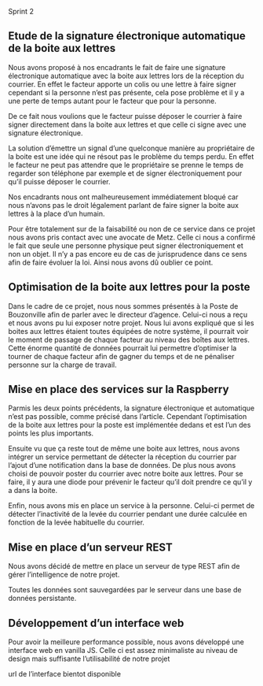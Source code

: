 Sprint 2

## Etude de la signature électronique automatique de la boite aux lettres

Nous avons proposé à nos encadrants le fait de faire une signature électronique automatique avec la boite aux lettres lors de la réception du courrier. En effet le facteur apporte un colis ou une lettre à faire signer cependant si la personne n’est pas présente, cela pose problème et il y a une perte de temps autant pour le facteur que pour la personne.

De ce fait nous voulions que le facteur puisse déposer le courrier à faire signer directement dans la boite aux lettres et que celle ci signe avec une signature électronique. 

La solution d’émettre un signal d’une quelconque manière au propriétaire de la boite est une idée qui ne résout pas le problème du temps perdu. En effet le facteur ne peut pas attendre que le propriétaire se prenne le temps de regarder son téléphone par exemple et de signer électroniquement pour qu’il puisse déposer le courrier.

Nos encadrants nous ont malheureusement immédiatement bloqué car nous n’avons pas le droit légalement parlant de faire signer la boite aux lettres à la place d’un humain.

Pour être totalement sur de la faisabilité ou non de ce service dans ce projet nous avons pris contact avec une avocate de Metz. Celle ci nous a confirmé le fait que seule une personne physique peut signer électroniquement et non un objet. Il n’y a pas encore eu de cas de jurisprudence dans ce sens afin de faire évoluer la loi.
Ainsi nous avons dû oublier ce point.

## Optimisation de la boite aux lettres pour la poste

Dans le cadre de ce projet, nous nous sommes présentés à la Poste de Bouzonville afin de parler avec le directeur d’agence. Celui-ci nous a reçu et nous avons pu lui exposer notre projet. Nous lui avons expliqué que si les boites aux lettres étaient toutes équipées de notre système, il pourrait voir le moment de passage de chaque facteur au niveau des boîtes aux lettres. Cette énorme quantité de données pourrait lui permettre d’optimiser la tourner de chaque facteur afin de gagner du temps et de ne pénaliser personne sur la charge de travail.

## Mise en place des services sur la Raspberry

Parmis les deux points précédents, la signature électronique et automatique n’est pas possible, comme précisé dans l’article. Cependant l’optimisation de la boite aux lettres pour la poste est implémentée dedans et est l’un des points les plus importants.

Ensuite vu que ça reste tout de même une boite aux lettres, nous avons intégrer un service permettant de détecter la réception du courrier par l’ajout d’une notification dans la base de données. De plus nous avons choisi de pouvoir poster du courrier avec notre boite aux lettres. Pour se faire, il y aura une diode pour prévenir le facteur qu’il doit prendre ce qu’il y a dans la boite.

Enfin, nous avons mis en place un service à la personne. Celui-ci permet de détecter l’inactivité de la levée du courrier pendant une durée calculée en fonction de la levée habituelle du courrier.

## Mise en place d’un serveur REST

Nous avons décidé de mettre en place un serveur de type REST afin de gérer l’intelligence de notre projet.

Toutes les données sont sauvegardées par le serveur dans une base de données persistante.

## Développement d’un interface web

Pour avoir la meilleure performance possible, nous avons développé une interface web en vanilla JS. Celle ci est assez minimaliste au niveau de design mais suffisante l’utilisabilité de notre projet

url de l’interface bientot disponible

